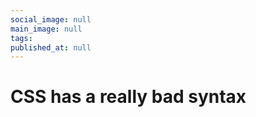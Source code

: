 ```yaml
---
social_image: null
main_image: null
tags: 
published_at: null
---
```


# CSS has a really bad syntax

